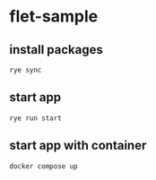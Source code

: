 # flet-sample

## install packages
```
rye sync
```

## start app
```
rye run start
```

## start app with container
```
docker compose up
```